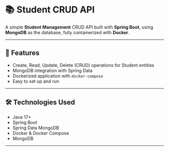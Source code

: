 # 📚 Student CRUD API

A simple **Student Management** CRUD API built with **Spring Boot**, using **MongoDB** as the database, fully containerized with **Docker**.

---

## 🚀 Features

- Create, Read, Update, Delete (CRUD) operations for Student entities
- MongoDB integration with Spring Data
- Dockerized application with `docker-compose`
- Easy to set up and run

---

## 🛠️ Technologies Used

- Java 17+
- Spring Boot
- Spring Data MongoDB
- Docker & Docker Compose
- MongoDB

---

